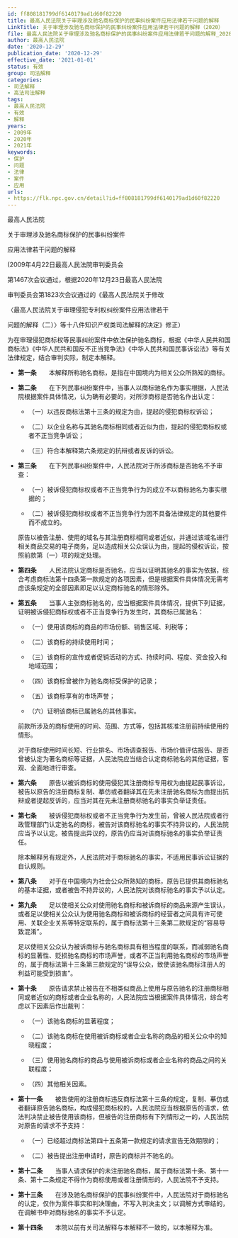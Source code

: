 ```yaml
---
id: ff808181799df6140179ad1d60f82220
title: 最高人民法院关于审理涉及驰名商标保护的民事纠纷案件应用法律若干问题的解释
LinkTitle: 关于审理涉及驰名商标保护的民事纠纷案件应用法律若干问题的解释（2020）
file: 最高人民法院关于审理涉及驰名商标保护的民事纠纷案件应用法律若干问题的解释_20201229_ff808181799df6140179ad1d60f82220.docx
author: 最高人民法院
date: '2020-12-29'
publication_date: '2020-12-29'
effective_date: '2021-01-01'
status: 有效
group: 司法解释
categories:
- 司法解释
- 高法司法解释
tags:
- 最高人民法院
- 有效
- 解释
years:
- 2009年
- 2020年
- 2021年
keywords:
- 保护
- 问题
- 法律
- 案件
- 应用
urls:
- https://flk.npc.gov.cn/detail?id=ff808181799df6140179ad1d60f82220
---
```


最高人民法院

关于审理涉及驰名商标保护的民事纠纷案件

应用法律若干问题的解释

(2009年4月22日最高人民法院审判委员会

第1467次会议通过，根据2020年12月23日最高人民法院

审判委员会第1823次会议通过的《最高人民法院关于修改

〈最高人民法院关于审理侵犯专利权纠纷案件应用法律若干

问题的解释（二）〉等十八件知识产权类司法解释的决定》修正）

为在审理侵犯商标权等民事纠纷案件中依法保护驰名商标，根据《中华人民共和国商标法》《中华人民共和国反不正当竞争法》《中华人民共和国民事诉讼法》等有关法律规定，结合审判实际，制定本解释。

- **第一条**　　本解释所称驰名商标，是指在中国境内为相关公众所熟知的商标。

- **第二条**　　在下列民事纠纷案件中，当事人以商标驰名作为事实根据，人民法院根据案件具体情况，认为确有必要的，对所涉商标是否驰名作出认定：

  - （一）以违反商标法第十三条的规定为由，提起的侵犯商标权诉讼；

  - （二）以企业名称与其驰名商标相同或者近似为由，提起的侵犯商标权或者不正当竞争诉讼；

  - （三）符合本解释第六条规定的抗辩或者反诉的诉讼。

- **第三条**　　在下列民事纠纷案件中，人民法院对于所涉商标是否驰名不予审查：

  - （一）被诉侵犯商标权或者不正当竞争行为的成立不以商标驰名为事实根据的；

  - （二）被诉侵犯商标权或者不正当竞争行为因不具备法律规定的其他要件而不成立的。

  原告以被告注册、使用的域名与其注册商标相同或者近似，并通过该域名进行相关商品交易的电子商务，足以造成相关公众误认为由，提起的侵权诉讼，按照前款第（一）项的规定处理。

- **第四条**　　人民法院认定商标是否驰名，应当以证明其驰名的事实为依据，综合考虑商标法第十四条第一款规定的各项因素，但是根据案件具体情况无需考虑该条规定的全部因素即足以认定商标驰名的情形除外。

- **第五条**　　当事人主张商标驰名的，应当根据案件具体情况，提供下列证据，证明被诉侵犯商标权或者不正当竞争行为发生时，其商标已属驰名：

  - （一）使用该商标的商品的市场份额、销售区域、利税等；

  - （二）该商标的持续使用时间；

  - （三）该商标的宣传或者促销活动的方式、持续时间、程度、资金投入和地域范围；

  - （四）该商标曾被作为驰名商标受保护的记录；

  - （五）该商标享有的市场声誉；

  - （六）证明该商标已属驰名的其他事实。

  前款所涉及的商标使用的时间、范围、方式等，包括其核准注册前持续使用的情形。

  对于商标使用时间长短、行业排名、市场调查报告、市场价值评估报告、是否曾被认定为著名商标等证据，人民法院应当结合认定商标驰名的其他证据，客观、全面地进行审查。

- **第六条**　　原告以被诉商标的使用侵犯其注册商标专用权为由提起民事诉讼，被告以原告的注册商标复制、摹仿或者翻译其在先未注册驰名商标为由提出抗辩或者提起反诉的，应当对其在先未注册商标驰名的事实负举证责任。

- **第七条**　　被诉侵犯商标权或者不正当竞争行为发生前，曾被人民法院或者行政管理部门认定驰名的商标，被告对该商标驰名的事实不持异议的，人民法院应当予以认定。被告提出异议的，原告仍应当对该商标驰名的事实负举证责任。

  除本解释另有规定外，人民法院对于商标驰名的事实，不适用民事诉讼证据的自认规则。

- **第八条**　　对于在中国境内为社会公众所熟知的商标，原告已提供其商标驰名的基本证据，或者被告不持异议的，人民法院对该商标驰名的事实予以认定。

- **第九条**　　足以使相关公众对使用驰名商标和被诉商标的商品来源产生误认，或者足以使相关公众认为使用驰名商标和被诉商标的经营者之间具有许可使用、关联企业关系等特定联系的，属于商标法第十三条第二款规定的“容易导致混淆”。

  足以使相关公众认为被诉商标与驰名商标具有相当程度的联系，而减弱驰名商标的显著性、贬损驰名商标的市场声誉，或者不正当利用驰名商标的市场声誉的，属于商标法第十三条第三款规定的“误导公众，致使该驰名商标注册人的利益可能受到损害”。

- **第十条**　　原告请求禁止被告在不相类似商品上使用与原告驰名的注册商标相同或者近似的商标或者企业名称的，人民法院应当根据案件具体情况，综合考虑以下因素后作出裁判：

  - （一）该驰名商标的显著程度；

  - （二）该驰名商标在使用被诉商标或者企业名称的商品的相关公众中的知晓程度；

  - （三）使用驰名商标的商品与使用被诉商标或者企业名称的商品之间的关联程度；

  - （四）其他相关因素。

- **第十一条**　　被告使用的注册商标违反商标法第十三条的规定，复制、摹仿或者翻译原告驰名商标，构成侵犯商标权的，人民法院应当根据原告的请求，依法判决禁止被告使用该商标，但被告的注册商标有下列情形之一的，人民法院对原告的请求不予支持：

  - （一）已经超过商标法第四十五条第一款规定的请求宣告无效期限的；

  - （二）被告提出注册申请时，原告的商标并不驰名的。

- **第十二条**　　当事人请求保护的未注册驰名商标，属于商标法第十条、第十一条、第十二条规定不得作为商标使用或者注册情形的，人民法院不予支持。

- **第十三条**　　在涉及驰名商标保护的民事纠纷案件中，人民法院对于商标驰名的认定，仅作为案件事实和判决理由，不写入判决主文；以调解方式审结的，在调解书中对商标驰名的事实不予认定。

- **第十四条**　　本院以前有关司法解释与本解释不一致的，以本解释为准。
